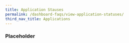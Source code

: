 ```yaml
---
title: Application Stauses
permalink: /dashboard-faqs/view-application-statuses/
third_nav_title: Applications
---
```


### Placeholder

